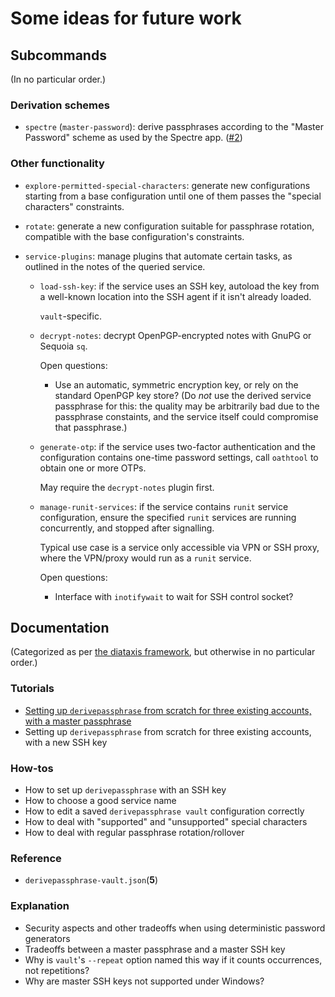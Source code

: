 # Some ideas for future work

## Subcommands

(In no particular order.)

### Derivation schemes

* `spectre` (`master-password`): derive passphrases according to the "Master Password" scheme as used by the Spectre app. ([#2])

### Other functionality

* `explore-permitted-special-characters`: generate new configurations starting from a base configuration until one of them passes the "special characters" constraints.
* `rotate`: generate a new configuration suitable for passphrase rotation, compatible with the base configuration's constraints.
* `service-plugins`: manage plugins that automate certain tasks, as outlined in the notes of the queried service.

    * `load-ssh-key`: if the service uses an SSH key, autoload the key from a well-known location into the SSH agent if it isn't already loaded.

        `vault`-specific.

    * `decrypt-notes`: decrypt OpenPGP-encrypted notes with GnuPG or Sequoia `sq`.

        Open questions:

        - Use an automatic, symmetric encryption key, or rely on the standard OpenPGP key store?  (Do *not* use the derived service passphrase for this: the quality may be arbitrarily bad due to the passphrase constaints, and the service itself could compromise that passphrase.)

    * `generate-otp`: if the service uses two-factor authentication and the configuration contains one-time password settings, call `oathtool` to obtain one or more OTPs.

        May require the `decrypt-notes` plugin first.

    * `manage-runit-services`: if the service contains `runit` service configuration, ensure the specified `runit` services are running concurrently, and stopped after signalling.

        Typical use case is a service only accessible via VPN or SSH proxy, where the VPN/proxy would run as a `runit` service.

        Open questions:

        - Interface with `inotifywait` to wait for SSH control socket?

[#2]: https://github.com/the-13th-letter/derivepassphrase/issues/2

## Documentation

(Categorized as per [the diataxis framework][DIATAXIS], but otherwise in no particular order.)


[DIATAXIS]: https://diataxis.fr

### Tutorials

* [Setting up `derivepassphrase` from scratch for three existing accounts, with a master passphrase](tutorials/basic-setup-password.md)
* Setting up `derivepassphrase` from scratch for three existing accounts, with a new SSH key

### How-tos

* How to set up `derivepassphrase` with an SSH key
* How to choose a good service name
* How to edit a saved `derivepassphrase vault` configuration correctly
* How to deal with "supported" and "unsupported" special characters
* How to deal with regular passphrase rotation/rollover

### Reference

* `derivepassphrase-vault.json`(<b>5</b>)

### Explanation

* Security aspects and other tradeoffs when using deterministic password generators
* Tradeoffs between a master passphrase and a master SSH key
* Why is `vault`'s `--repeat` option named this way if it counts occurrences, not repetitions?
* Why are master SSH keys not supported under Windows?
